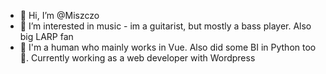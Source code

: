 - 👋 Hi, I’m @Miszczo
- 👀 I’m interested in music - im a guitarist, but mostly a bass player. Also big LARP fan
- 🌱 I'm a human who mainly works in Vue. Also did some BI in Python too 🐍. Currently working as a web developer with Wordpress 


